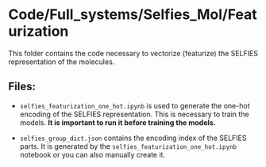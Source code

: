# Code/Full_systems/Selfies_Mol/Featurization

This folder contains the code necessary to vectorize (featurize) the SELFIES representation of the molecules.

## Files:

- `selfies_featurization_one_hot.ipynb` is used to generate the one-hot encoding of the SELFIES representation. This is necessary to train the models. **It is important to run it before training the models.**

- `selfies_group_dict.json` contains the encoding index of the SELFIES parts. It is generated by the `selfies_featurization_one_hot.ipynb` notebook or you can also manually create it.